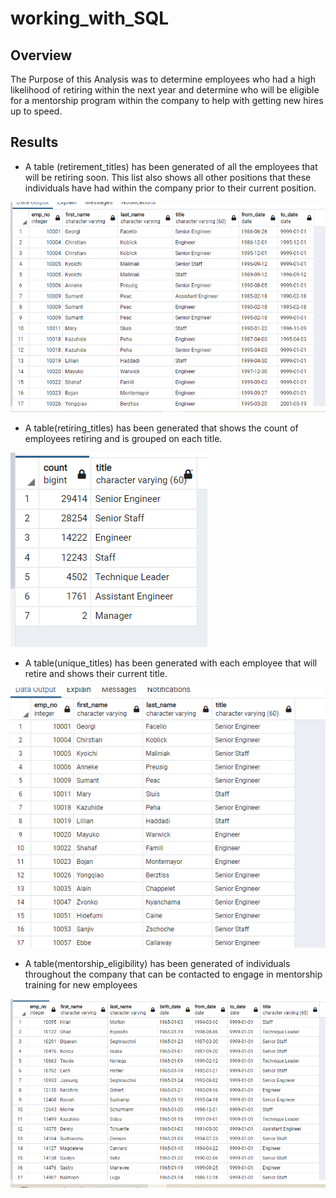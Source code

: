 # working_with_SQL

## Overview
The Purpose of this Analysis was to determine employees who had a high likelihood of retiring within the next year and determine who will be eligible for a mentorship program within the company to help with getting new hires up to speed.

## Results

- A table (retirement_titles) has been generated of all the employees that will be retiring soon. This list also shows all other positions that these individuals have had within the company prior to their current position.

![retirement_titles_sample](https://github.com/drewabramo12/working_with_SQL/blob/main/Analysis%20Projects%20Folder/Pewett-Hackard-Analysis%20Folder/Images/retirement_titles_sample.PNG)

- A table(retiring_titles) has been generated that shows the count of employees retiring and is grouped on each title.

![retiring_titles_sample](https://github.com/drewabramo12/working_with_SQL/blob/main/Analysis%20Projects%20Folder/Pewett-Hackard-Analysis%20Folder/Images/retiring_titles.PNG)

- A table(unique_titles) has been generated with each employee that will retire and shows their current title.

![unique_titles_sample](https://github.com/drewabramo12/working_with_SQL/blob/main/Analysis%20Projects%20Folder/Pewett-Hackard-Analysis%20Folder/Images/unique_titles_sample.PNG)

-  A table(mentorship_eligibility) has been generated of individuals throughout the company that can be contacted to engage in mentorship training for new employees

![mentorship_eligibility_sample](https://github.com/drewabramo12/working_with_SQL/blob/main/Analysis%20Projects%20Folder/Pewett-Hackard-Analysis%20Folder/Images/mentorship_eligibility_sample.PNG)
